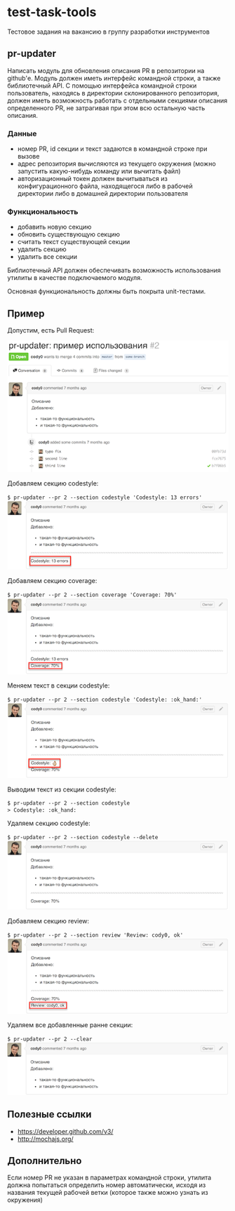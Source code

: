 test-task-tools
===============

Тестовое задания на вакансию в группу разработки инструментов
## pr-updater

Написать модуль для обновления описания PR в репозитории на github'е. Модуль должен иметь интерфейс командной строки, а также библиотечный API.
С помощью интерфейса командной строки пользователь, находясь в директории склонированного репозитория, должен иметь возможность работать с отдельными секциями описания определенного PR, не затрагивая при этом всю остальную часть описания.

### Данные
  - номер PR, id секции и текст задаются в командной строке при вызове
  - адрес репозитория вычисляются из текущего окружения (можно запустить какую-нибудь команду или вычитать файл)
  - авторизационный токен должен вычитываться из конфигурационного файла, находящегося либо в рабочей директории либо в домашней директории пользователя

### Функциональность
  - добавить новую секцию
  - обновить существующую секцию
  - считать текст существующей секции
  - удалить секцию
  - удалить все секции


Библиотечный API должен обеспечивать возможность использования утилиты в качестве подключаемого модуля.

Основная функциональность должны быть покрыта unit-тестами.

## Пример
Допустим, есть Pull Request:

![01](./01.png)

Добавляем секцию codestyle:

`$ pr-updater --pr 2 --section codestyle 'Codestyle: 13 errors'`
![02](./02.png)

Добавляем секцию coverage:

`$ pr-updater --pr 2 --section coverage 'Coverage: 70%'`
![03](./03.png)

Меняем текст в секции codestyle:

`$ pr-updater --pr 2 --section codestyle 'Codestyle: :ok_hand:'`
![04](./04.png)

Выводим текст из секции codestyle:

```
$ pr-updater --pr 2 --section codestyle
> Codestyle: :ok_hand:
```

Удаляем секцию codestyle:

`$ pr-updater --pr 2 --section codestyle --delete`
![05](./05.png)

Добавляем секцию review:

`$ pr-updater --pr 2 --section review 'Review: cody0, ok'`
![06](./06.png)

Удаляем все добавленные ранне секции:

`$ pr-updater --pr 2 --clear`
![07](./07.png)

## Полезные ссылки
 - https://developer.github.com/v3/
 - http://mochajs.org/

## Дополнительно
Если номер PR не указан в параметрах командной строки, утилита должна попытаться определить номер автоматически, исходя из названия текущей рабочей ветки (которое также можно узнать из окружения)
